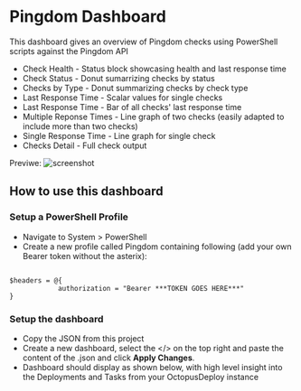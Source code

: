 # Pingdom Dashboard
This dashboard gives an overview of Pingdom checks using PowerShell scripts against the Pingdom API

- Check Health - Status block showcasing health and last response time
- Check Status - Donut sumarrizing checks by status
- Checks by Type - Donut summarizing checks by check type
- Last Response Time - Scalar values for single checks
- Last Response Time - Bar of all checks' last response time
- Multiple Reponse Times - Line graph of two checks (easily adapted to include more than two checks)
- Single Response Time - Line graph for single check
- Checks Detail - Full check output

Previwe:
![screenshot](https://github.com/squaredup/samples/blob/7f52a2c034a9df186a654fc7b670223309216bdd/dashboards/Pingdom/Pingdom-PowerShell.png)

## How to use this dashboard
### Setup a PowerShell Profile
- Navigate to System > PowerShell
- Create a new profile called Pingdom containing following (add your own Bearer token without the asterix):

```$url = "https://api.pingdom.com/api/3.1/"

$headers = @{
            authorization = "Bearer ***TOKEN GOES HERE***"
} 
```


### Setup the dashboard
- Copy the JSON from this project
- Create a new dashboard, select the </> on the top right and paste the content of the .json and click **Apply Changes**.
- Dashboard should display as shown below, with high level insight into the Deployments and Tasks from your OctopusDeploy instance

